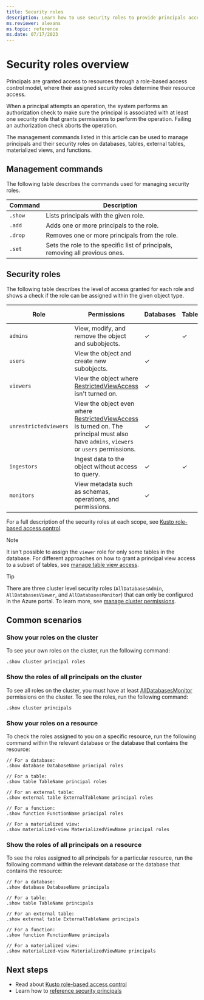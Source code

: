 ```yaml
---
title: Security roles
description: Learn how to use security roles to provide principals access to resources.
ms.reviewer: alexans
ms.topic: reference
ms.date: 07/17/2023
---
```

# Security roles overview

Principals are granted access to resources through a role-based access control model, where their assigned security roles determine their resource access.

When a principal attempts an operation, the system performs an authorization check to make sure the principal is associated with at least one security role that grants permissions to perform the operation. Failing an authorization check aborts the operation.

The management commands listed in this article can be used to manage principals and their security roles on databases, tables, external tables, materialized views, and functions.

## Management commands

The following table describes the commands used for managing security roles.

|Command|Description|
|--|--|
|`.show`|Lists principals with the given role.|
|`.add`|Adds one or more principals to the role.|
|`.drop`|Removes one or more principals from the role.|
|`.set`|Sets the role to the specific list of principals, removing all previous ones.|

## Security roles

The following table describes the level of access granted for each role and shows a check if the role can be assigned within the given object type.

|Role|Permissions|Databases|Tables|External tables|Materialized views|Functions|
|--|--|--|--|--|--|--|
|`admins` | View, modify, and remove the object and subobjects.|&check;|&check;|&check;|&check;|&check;|
|`users` | View the object and create new subobjects.|&check;|||||
|`viewers` | View the object where [RestrictedViewAccess](restrictedviewaccesspolicy.md) isn't turned on.|&check;|||||
|`unrestrictedviewers`| View the object even where [RestrictedViewAccess](restrictedviewaccesspolicy.md) is turned on. The principal must also have `admins`, `viewers` or `users` permissions. |&check;|||||
|`ingestors` | Ingest data to the object without access to query. |&check;|&check;||||
|`monitors` | View metadata such as schemas, operations, and permissions.|&check;|||||

For a full description of the security roles at each scope, see [Kusto role-based access control](access-control/role-based-access-control.md).

> [!NOTE]
> It isn't possible to assign the `viewer` role for only some tables in the database. For different approaches on how to grant a principal view access to a subset of tables, see [manage table view access](manage-table-view-access.md).

> [!TIP]
> There are three cluster level security roles (`AllDatabasesAdmin`, `AllDatabasesViewer`, and `AllDatabasesMonitor`) that can only be configured in the Azure portal. To learn more, see [manage cluster permissions](../../manage-cluster-permissions.md).

## Common scenarios

### Show your roles on the cluster

To see your own roles on the cluster, run the following command:

```kusto
.show cluster principal roles
```

### Show the roles of all principals on the cluster

To see all roles on the cluster, you must have at least [AllDatabasesMonitor](access-control/role-based-access-control.md) permissions on the cluster. To see the roles, run the following command:

```kusto
.show cluster principals
```

### Show your roles on a resource

To check the roles assigned to you on a specific resource, run the following command within the relevant database or the database that contains the resource:

```kusto
// For a database:
.show database DatabaseName principal roles

// For a table:
.show table TableName principal roles

// For an external table:
.show external table ExternalTableName principal roles

// For a function:
.show function FunctionName principal roles

// For a materialized view:
.show materialized-view MaterializedViewName principal roles
```

### Show the roles of all principals on a resource

To see the roles assigned to all principals for a particular resource, run the following command within the relevant database or the database that contains the resource:

```kusto
// For a database:
.show database DatabaseName principals

// For a table:
.show table TableName principals

// For an external table:
.show external table ExternalTableName principals

// For a function:
.show function FunctionName principals

// For a materialized view:
.show materialized-view MaterializedViewName principals
```

## Next steps

* Read about [Kusto role-based access control](access-control/role-based-access-control.md)
* Learn how to [reference security principals](access-control/referencing-security-principals.md)
